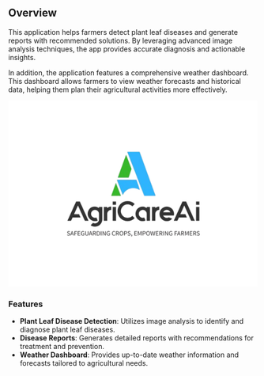 ## Overview

This application helps farmers detect plant leaf diseases and generate reports with recommended solutions. By leveraging advanced image analysis techniques, the app provides accurate diagnosis and actionable insights.

In addition, the application features a comprehensive weather dashboard. This dashboard allows farmers to view weather forecasts and historical data, helping them plan their agricultural activities more effectively.

![Application Screenshot](deployement/agris-removebg-preview.png)  



### Features

- **Plant Leaf Disease Detection**: Utilizes image analysis to identify and diagnose plant leaf diseases.
- **Disease Reports**: Generates detailed reports with recommendations for treatment and prevention.
- **Weather Dashboard**: Provides up-to-date weather information and forecasts tailored to agricultural needs.


